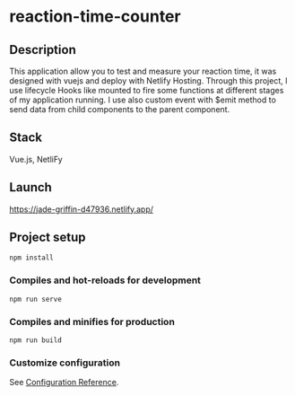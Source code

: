 # reaction-time-counter

## Description

This application allow you to test and measure your reaction time, it was designed with vuejs and deploy with Netlify Hosting. Through this project, I use lifecycle Hooks like mounted to fire some functions at different stages of my application running. I use also custom event with $emit method to send data from child components to the parent component.

## Stack

Vue.js, NetliFy

## Launch

https://jade-griffin-d47936.netlify.app/

## Project setup

```
npm install
```

### Compiles and hot-reloads for development

```
npm run serve
```

### Compiles and minifies for production

```
npm run build
```

### Customize configuration

See [Configuration Reference](https://cli.vuejs.org/config/).
